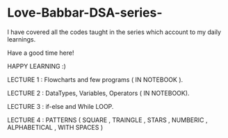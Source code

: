 # Love-Babbar-DSA-series-

I have covered all the codes taught in the series which account to my daily learnings. 

Have a good time here! 

HAPPY LEARNING :)

LECTURE 1 : Flowcharts and few programs ( IN NOTEBOOK ).

LECTURE 2 : DataTypes, Variables, Operators ( IN NOTEBOOK).

LECTURE 3 : if-else and While LOOP.

LECTURE 4 : PATTERNS ( SQUARE , TRAINGLE , STARS , NUMBERIC , ALPHABETICAL , WITH SPACES )

